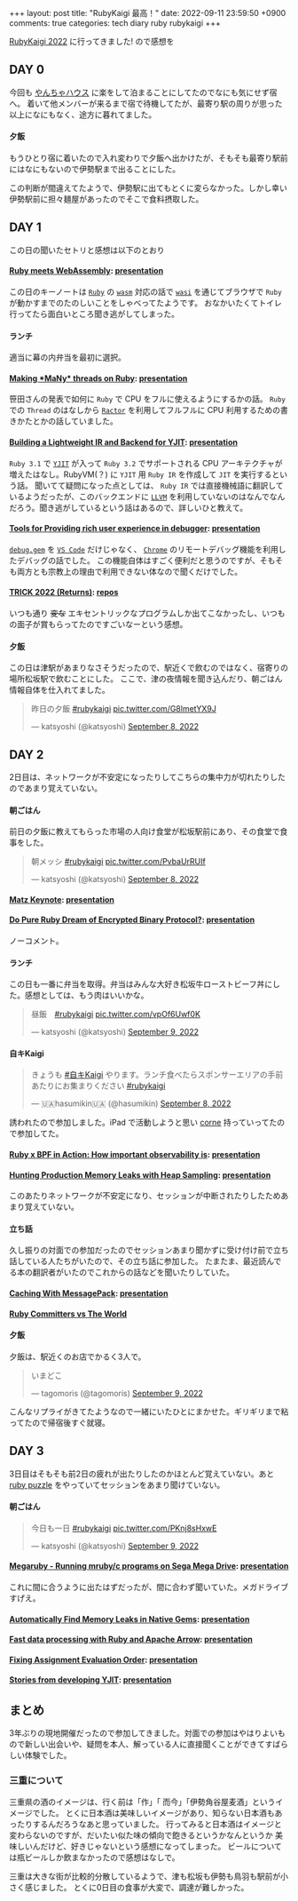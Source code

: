 +++
layout: post
title: "RubyKaigi 最高！"
date: 2022-09-11 23:59:50 +0900
comments: true
categories: tech diary ruby rubykaigi
+++

[RubyKaigi 2022](https://rubykaigi.org/2022) に行ってきました! ので感想を

## DAY 0

今回も [やんちゃハウス](https://yancya.house/) に楽をして泊まることにしてたのでなにも気にせず宿へ。
着いて他メンバーが来るまで宿で待機してたが、最寄り駅の周りが思った以上になにもなく、途方に暮れてました。

#### 夕飯

もうひとり宿に着いたので入れ変わりで夕飯へ出かけたが、そもそも最寄り駅前にはなにもないので伊勢駅まで出ることにした。

この判断が間違えてたようで、伊勢駅に出てもとくに変らなかった。しかし幸い伊勢駅前に担々麺屋があったのでそこで食料摂取した。

## DAY 1

この日の聞いたセトリと感想は以下のとおり

#### [Ruby meets WebAssembly](https://rubykaigi.org/2022/presentations/kateinoigakukun.html): [presentation]()

この日のキーノートは [`Ruby`](https://www.ruby-lang.org/) の [`wasm`](https://webassembly.org/) 対応の話で [`wasi`](https://wasi.dev/) を通じてブラウザで `Ruby` が動かすまでのたのしいことをしゃべってたようです。
おなかいたくてトイレ行ってたら面白いところ聞き逃がしてしまった。

#### ランチ
適当に幕の内弁当を最初に選択。

#### [Making \*MaNy\* threads on Ruby](https://rubykaigi.org/2022/presentations/ko1.html): [presentation]()

笹田さんの発表で如何に `Ruby` で CPU をフルに使えるようにするかの話。 `Ruby` での `Thread` のはなしから [`Ractor`](https://github.com/ruby/ruby/blob/master/doc/ractor.md) を利用してフルフルに CPU 利用するための書きかたとかの話していました。

#### [Building a Lightweight IR and Backend for YJIT](https://rubykaigi.org/2022/presentations/maximecb.html): [presentation]()

`Ruby 3.1` で [`YJIT`](https://github.com/Shopify/yjit) が入って `Ruby 3.2` でサポートされる CPU アーキテクチャが増えたはなし。RubyVM(？) に `YJIT` 用 `Ruby IR` を作成して `JIT` を実行するという話。
聞いてて疑問になった点としては、 `Ruby IR` では直接機械語に翻訳しているようだったが、このバックエンドに [`LLVM`](https://llvm.org) を利用していないのはなんでなんだろう。聞き逃がしているという話はあるので、詳しいひと教えて。

#### [Tools for Providing rich user experience in debugger](https://rubykaigi.org/2022/presentations/ono-max.html): [presentation]()

[`debug.gem`](https://github.com/ruby/debug) を [`VS Code`](https://code.visualstudio.com/) だけじゃなく、 [`Chrome`](https://www.google.com/intl/ja_jp/chrome/) のリモートデバッグ機能を利用したデバッグの話でした。
この機能自体はすごく便利だと思うのですが、そもそも両方とも宗教上の理由で利用できない体なので聞くだけでした。

#### [TRICK 2022 (Returns)](https://rubykaigi.org/2022/presentations/tric.html): [repos]()

いつも通り ~~変な~~ エキセントリックなプログラムしか出てこなかったし、いつもの面子が賞もらってたのですごいなーという感想。

#### 夕飯

この日は津駅があまりなさそうだったので、駅近くで飲むのではなく、宿寄りの場所松坂駅で飲むことにした。
ここで、津の夜情報を聞き込んだり、朝ごはん情報自体を仕入れてました。

<blockquote class="twitter-tweet"><p lang="ja" dir="ltr">昨日の夕飯 <a href="https://twitter.com/hashtag/rubykaigi?src=hash&amp;ref_src=twsrc%5Etfw">#rubykaigi</a> <a href="https://t.co/G8lmetYX9J">pic.twitter.com/G8lmetYX9J</a></p>&mdash; katsyoshi (@katsyoshi) <a href="https://twitter.com/katsyoshi/status/1568012256566480896?ref_src=twsrc%5Etfw">September 8, 2022</a></blockquote> <script async src="https://platform.twitter.com/widgets.js" charset="utf-8"></script>

## DAY 2
2日目は、ネットワークが不安定になったりしてこちらの集中力が切れたりしたのであまり覚えていない。

#### 朝ごはん

前日の夕飯に教えてもらった市場の人向け食堂が松坂駅前にあり、その食堂で食事をした。

<blockquote class="twitter-tweet"><p lang="ja" dir="ltr">朝メッシ <a href="https://twitter.com/hashtag/rubykaigi?src=hash&amp;ref_src=twsrc%5Etfw">#rubykaigi</a> <a href="https://t.co/PvbaUrRUIf">pic.twitter.com/PvbaUrRUIf</a></p>&mdash; katsyoshi (@katsyoshi) <a href="https://twitter.com/katsyoshi/status/1568019085430259712?ref_src=twsrc%5Etfw">September 8, 2022</a></blockquote> <script async src="https://platform.twitter.com/widgets.js" charset="utf-8"></script>

#### [Matz Keynote](https://rubykaigi.org/2022/presentations/yukihiro_matz.html): [presentation]()

#### [Do Pure Ruby Dream of Encrypted Binary Protocol?](https://rubykaigi.org/2022/presentations/yu_suke1994.html): [presentation]()

ノーコメント。

#### ランチ

この日も一番に弁当を取得。弁当はみんな大好き松坂牛ローストビーフ丼にした。感想としては、もう肉はいいかな。

<blockquote class="twitter-tweet"><p lang="ja" dir="ltr">昼飯　<a href="https://twitter.com/hashtag/rubykaigi?src=hash&amp;ref_src=twsrc%5Etfw">#rubykaigi</a> <a href="https://t.co/vpOf6Uwf0K">pic.twitter.com/vpOf6Uwf0K</a></p>&mdash; katsyoshi (@katsyoshi) <a href="https://twitter.com/katsyoshi/status/1568070622210826240?ref_src=twsrc%5Etfw">September 9, 2022</a></blockquote> <script async src="https://platform.twitter.com/widgets.js" charset="utf-8"></script>

#### 自キKaigi

<blockquote class="twitter-tweet"><p lang="ja" dir="ltr">きょうも <a href="https://twitter.com/hashtag/%E8%87%AA%E3%82%ADKaigi?src=hash&amp;ref_src=twsrc%5Etfw">#自キKaigi</a> やります。ランチ食べたらスポンサーエリアの手前あたりにお集まりください <a href="https://twitter.com/hashtag/rubykaigi?src=hash&amp;ref_src=twsrc%5Etfw">#rubykaigi</a></p>&mdash; 🇺🇦hasumikin🇺🇦 (@hasumikin) <a href="https://twitter.com/hasumikin/status/1568023525407211521?ref_src=twsrc%5Etfw">September 8, 2022</a></blockquote> <script async src="https://platform.twitter.com/widgets.js" charset="utf-8"></script>

誘われたので参加しました。iPad で活動しようと思い [corne](https://github.com/foostan/crkbd) 持っていってたので参加してた。

#### [Ruby x BPF in Action: How important observability is](https://rubykaigi.org/2022/presentations/udzura.html): [presentation]()
#### [Hunting Production Memory Leaks with Heap Sampling](https://rubykaigi.org/2022/presentations/KnuX.html): [presentation]()
このあたりネットワークが不安定になり、セッションが中断されたりしたためあまり覚えていない。

#### 立ち話

久し振りの対面での参加だったのでセッションあまり聞かずに受け付け前で立ち話している人たちがいたので、その立ち話に参加した。
たまたま、最近読んでる本の翻訳者がいたのでこれからの話などを聞いたりしていた。

#### [Caching With MessagePack](https://rubykaigi.org/2022/presentations/shioyama.html): [presentation]()
#### [Ruby Committers vs The World](https://rubykaigi.org/2022/presentations/rubylangorg.html)

#### 夕飯

夕飯は、駅近くのお店でかるく3人で。

<blockquote class="twitter-tweet"><p lang="ja" dir="ltr">いまどこ</p>&mdash; tagomoris (@tagomoris) <a href="https://twitter.com/tagomoris/status/1568221035702685696?ref_src=twsrc%5Etfw">September 9, 2022</a></blockquote> <script async src="https://platform.twitter.com/widgets.js" charset="utf-8"></script>

こんなリプライがきてたようなので一緒にいたひとにまかせた。ギリギリまで粘ってたので帰宿後すぐ就寝。

## DAY 3

3日目はそもそも前2日の疲れが出たりしたのかほとんど覚えていない。あと [ruby puzzle](https://ruby-puzzles-2022.cookpad.tech/) をやっていてセッションをあまり聞けていない。

#### 朝ごはん

<blockquote class="twitter-tweet"><p lang="ja" dir="ltr">今日も一日 <a href="https://twitter.com/hashtag/rubykaigi?src=hash&amp;ref_src=twsrc%5Etfw">#rubykaigi</a> <a href="https://t.co/PKnj8sHxwE">pic.twitter.com/PKnj8sHxwE</a></p>&mdash; katsyoshi (@katsyoshi) <a href="https://twitter.com/katsyoshi/status/1568387387088322560?ref_src=twsrc%5Etfw">September 9, 2022</a></blockquote> <script async src="https://platform.twitter.com/widgets.js" charset="utf-8"></script>

#### [Megaruby - Running mruby/c programs on Sega Mega Drive](https://rubykaigi.org/2022/presentations/yujiyokoo.html): [presentation]()

これに間に合うように出たはずだったが、間に合わず聞いていた。メガドライブすげえ。

#### [Automatically Find Memory Leaks in Native Gems](https://rubykaigi.org/2022/presentations/peterzhu2118.html): [presentation]()
#### [Fast data processing with Ruby and Apache Arrow](https://rubykaigi.org/2022/presentations/ktou.html): [presentation]()
#### [Fixing Assignment Evaluation Order](https://rubykaigi.org/2022/presentations/jeremyevans0.html): [presentation]()
#### [Stories from developing YJIT](https://rubykaigi.org/2022/presentations/alanwusx.html): [presentation]()

## まとめ

3年ぶりの現地開催だったので参加してきました。対面での参加はやはりよいもので新しい出会いや、疑問を本人、解っている人に直接聞くことができてすばらしい体験でした。


### 三重について
三重県の酒のイメージは、行く前は「作」「 而今」「伊勢角谷屋麦酒」というイメージでした。
とくに日本酒は美味しいイメージがあり、知らない日本酒もあったりするんだろうなあと思っていました。
行ってみると日本酒はイメージと変わらないのですが、だいたい似た味の傾向で飽きるというかなんというか
美味しいんだけど、好きじゃないという感想になってしまった。
ビールについては瓶ビールしか飲まなかったので感想はなしで。

三重は大きな街が比較的分散しているようで、津も松坂も伊勢も鳥羽も駅前が小さく感じました。
とくに0日目の食事が大変で、調達が難しかった。
